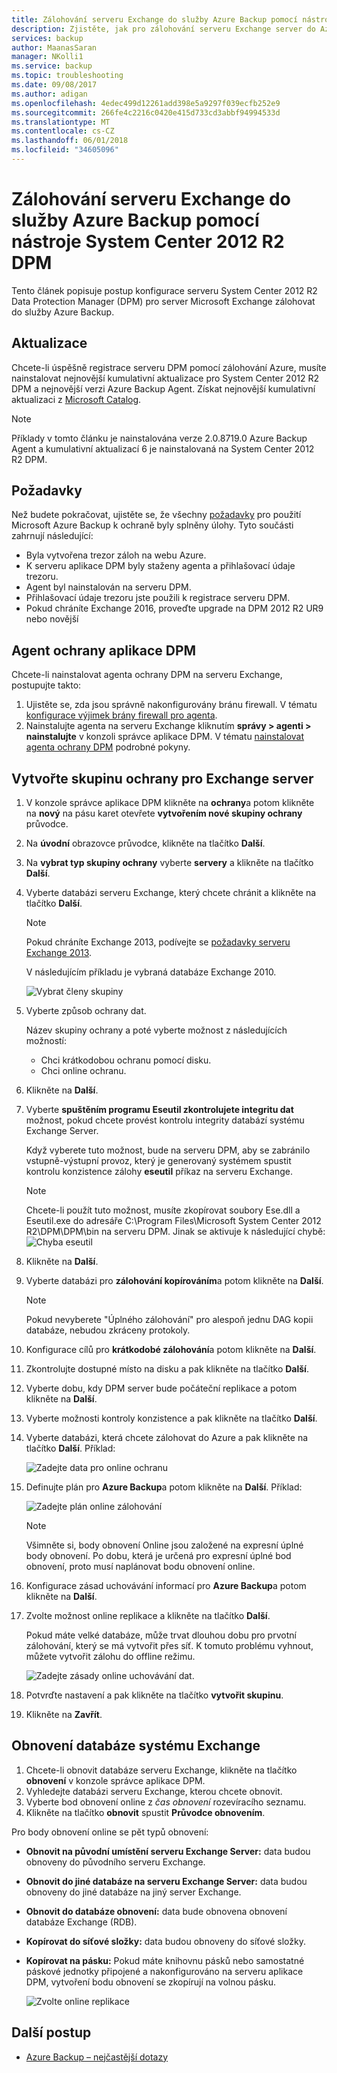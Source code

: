 ```yaml
---
title: Zálohování serveru Exchange do služby Azure Backup pomocí nástroje System Center 2012 R2 DPM
description: Zjistěte, jak pro zálohování serveru Exchange server do Azure Backup pomocí System Center 2012 R2 DPM
services: backup
author: MaanasSaran
manager: NKolli1
ms.service: backup
ms.topic: troubleshooting
ms.date: 09/08/2017
ms.author: adigan
ms.openlocfilehash: 4edec499d12261add398e5a9297f039ecfb252e9
ms.sourcegitcommit: 266fe4c2216c0420e415d733cd3abbf94994533d
ms.translationtype: MT
ms.contentlocale: cs-CZ
ms.lasthandoff: 06/01/2018
ms.locfileid: "34605096"
---
```

# <a name="back-up-an-exchange-server-to-azure-backup-with-system-center-2012-r2-dpm"></a>Zálohování serveru Exchange do služby Azure Backup pomocí nástroje System Center 2012 R2 DPM
Tento článek popisuje postup konfigurace serveru System Center 2012 R2 Data Protection Manager (DPM) pro server Microsoft Exchange zálohovat do služby Azure Backup.  

## <a name="updates"></a>Aktualizace
Chcete-li úspěšně registrace serveru DPM pomocí zálohování Azure, musíte nainstalovat nejnovější kumulativní aktualizace pro System Center 2012 R2 DPM a nejnovější verzi Azure Backup Agent. Získat nejnovější kumulativní aktualizaci z [Microsoft Catalog](http://catalog.update.microsoft.com/v7/site/Search.aspx?q=System%20Center%202012%20R2%20Data%20protection%20manager).

> [!NOTE]
> Příklady v tomto článku je nainstalována verze 2.0.8719.0 Azure Backup Agent a kumulativní aktualizací 6 je nainstalovaná na System Center 2012 R2 DPM.
>
>

## <a name="prerequisites"></a>Požadavky
Než budete pokračovat, ujistěte se, že všechny [požadavky](backup-azure-dpm-introduction.md#prerequisites) pro použití Microsoft Azure Backup k ochraně byly splněny úlohy. Tyto součásti zahrnují následující:

* Byla vytvořena trezor záloh na webu Azure.
* K serveru aplikace DPM byly staženy agenta a přihlašovací údaje trezoru.
* Agent byl nainstalován na serveru DPM.
* Přihlašovací údaje trezoru jste použili k registrace serveru DPM.
* Pokud chráníte Exchange 2016, proveďte upgrade na DPM 2012 R2 UR9 nebo novější

## <a name="dpm-protection-agent"></a>Agent ochrany aplikace DPM
Chcete-li nainstalovat agenta ochrany DPM na serveru Exchange, postupujte takto:

1. Ujistěte se, zda jsou správně nakonfigurovány bránu firewall. V tématu [konfigurace výjimek brány firewall pro agenta](https://technet.microsoft.com/library/Hh758204.aspx).
2. Nainstalujte agenta na serveru Exchange kliknutím **správy > agenti > nainstalujte** v konzoli správce aplikace DPM. V tématu [nainstalovat agenta ochrany DPM](https://technet.microsoft.com/library/hh758186.aspx?f=255&MSPPError=-2147217396) podrobné pokyny.

## <a name="create-a-protection-group-for-the-exchange-server"></a>Vytvořte skupinu ochrany pro Exchange server
1. V konzole správce aplikace DPM klikněte na **ochrany**a potom klikněte na **nový** na pásu karet otevřete **vytvořením nové skupiny ochrany** průvodce.
2. Na **úvodní** obrazovce průvodce, klikněte na tlačítko **Další**.
3. Na **vybrat typ skupiny ochrany** vyberte **servery** a klikněte na tlačítko **Další**.
4. Vyberte databázi serveru Exchange, který chcete chránit a klikněte na tlačítko **Další**.

   > [!NOTE]
   > Pokud chráníte Exchange 2013, podívejte se [požadavky serveru Exchange 2013](https://technet.microsoft.com/library/dn751029.aspx).
   >
   >

    V následujícím příkladu je vybraná databáze Exchange 2010.

    ![Vybrat členy skupiny](./media/backup-azure-backup-exchange-server/select-group-members.png)
5. Vyberte způsob ochrany dat.

    Název skupiny ochrany a poté vyberte možnost z následujících možností:

   * Chci krátkodobou ochranu pomocí disku.
   * Chci online ochranu.
6. Klikněte na **Další**.
7. Vyberte **spuštěním programu Eseutil zkontrolujete integritu dat** možnost, pokud chcete provést kontrolu integrity databází systému Exchange Server.

    Když vyberete tuto možnost, bude na serveru DPM, aby se zabránilo vstupně-výstupní provoz, který je generovaný systémem spustit kontrolu konzistence zálohy **eseutil** příkaz na serveru Exchange.

   > [!NOTE]
   > Chcete-li použít tuto možnost, musíte zkopírovat soubory Ese.dll a Eseutil.exe do adresáře C:\Program Files\Microsoft System Center 2012 R2\DPM\DPM\bin na serveru DPM. Jinak se aktivuje k následující chybě:  
   > ![Chyba eseutil](./media/backup-azure-backup-exchange-server/eseutil-error.png)
   >
   >
8. Klikněte na **Další**.
9. Vyberte databázi pro **zálohování kopírováním**a potom klikněte na **Další**.

   > [!NOTE]
   > Pokud nevyberete "Úplného zálohování" pro alespoň jednu DAG kopii databáze, nebudou zkráceny protokoly.
   >
   >
10. Konfigurace cílů pro **krátkodobé zálohování**a potom klikněte na **Další**.
11. Zkontrolujte dostupné místo na disku a pak klikněte na tlačítko **Další**.
12. Vyberte dobu, kdy DPM server bude počáteční replikace a potom klikněte na **Další**.
13. Vyberte možnosti kontroly konzistence a pak klikněte na tlačítko **Další**.
14. Vyberte databázi, která chcete zálohovat do Azure a pak klikněte na tlačítko **Další**. Příklad:

    ![Zadejte data pro online ochranu](./media/backup-azure-backup-exchange-server/specify-online-protection-data.png)
15. Definujte plán pro **Azure Backup**a potom klikněte na **Další**. Příklad:

    ![Zadejte plán online zálohování](./media/backup-azure-backup-exchange-server/specify-online-backup-schedule.png)

    > [!NOTE]
    > Všimněte si, body obnovení Online jsou založené na expresní úplné body obnovení. Po dobu, která je určená pro expresní úplné bod obnovení, proto musí naplánovat bodu obnovení online.
    >
    >
16. Konfigurace zásad uchovávání informací pro **Azure Backup**a potom klikněte na **Další**.
17. Zvolte možnost online replikace a klikněte na tlačítko **Další**.

    Pokud máte velké databáze, může trvat dlouhou dobu pro prvotní zálohování, který se má vytvořit přes síť. K tomuto problému vyhnout, můžete vytvořit zálohu do offline režimu.  

    ![Zadejte zásady online uchovávání dat.](./media/backup-azure-backup-exchange-server/specify-online-retention-policy.png)
18. Potvrďte nastavení a pak klikněte na tlačítko **vytvořit skupinu**.
19. Klikněte na **Zavřít**.

## <a name="recover-the-exchange-database"></a>Obnovení databáze systému Exchange
1. Chcete-li obnovit databáze serveru Exchange, klikněte na tlačítko **obnovení** v konzole správce aplikace DPM.
2. Vyhledejte databázi serveru Exchange, kterou chcete obnovit.
3. Vyberte bod obnovení online z *čas obnovení* rozevíracího seznamu.
4. Klikněte na tlačítko **obnovit** spustit **Průvodce obnovením**.

Pro body obnovení online se pět typů obnovení:

* **Obnovit na původní umístění serveru Exchange Server:** data budou obnoveny do původního serveru Exchange.
* **Obnovit do jiné databáze na serveru Exchange Server:** data budou obnoveny do jiné databáze na jiný server Exchange.
* **Obnovit do databáze obnovení:** data bude obnovena obnovení databáze Exchange (RDB).
* **Kopírovat do síťové složky:** data budou obnoveny do síťové složky.
* **Kopírovat na pásku:** Pokud máte knihovnu pásků nebo samostatné páskové jednotky připojené a nakonfigurováno na serveru aplikace DPM, vytvoření bodu obnovení se zkopírují na volnou pásku.

    ![Zvolte online replikace](./media/backup-azure-backup-exchange-server/choose-online-replication.png)

## <a name="next-steps"></a>Další postup
* [Azure Backup – nejčastější dotazy](backup-azure-backup-faq.md)
